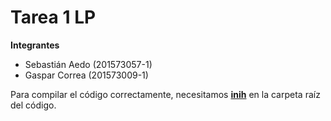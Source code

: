 # Tarea 1 LP
**Integrantes**
- Sebastián Aedo (201573057-1)
- Gaspar Correa (201573009-1)

Para compilar el código correctamente, necesitamos [**inih**](https://github.com/benhoyt/inih) en la carpeta raíz del código.
